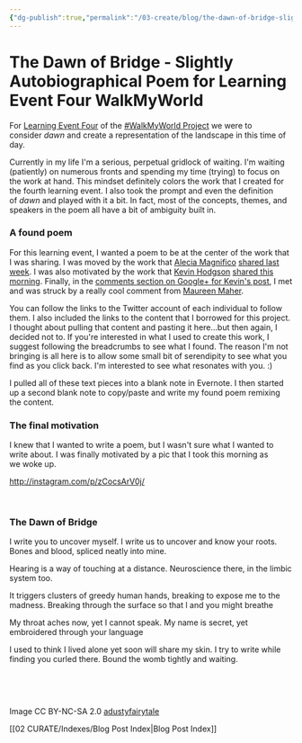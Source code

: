 ```yaml
---
{"dg-publish":true,"permalink":"/03-create/blog/the-dawn-of-bridge-slightly-autobiographical-poem-for-learning-event-four-walk-my-world/","title":"The Dawn of Bridge - Slightly Autobiographical Poem for Learning Event Four #WalkMyWorld","tags":["walkmyworld"]}
---
```


# The Dawn of Bridge - Slightly Autobiographical Poem for Learning Event Four WalkMyWorld

For [Learning Event Four](https://sites.google.com/site/walkmyworldproject/2015-learning-events/dawn) of the [#WalkMyWorld Project](https://sites.google.com/site/walkmyworldproject/) we were to consider _dawn_ and create a representation of the landscape in this time of day.

Currently in my life I'm a serious, perpetual gridlock of waiting. I'm waiting (patiently) on numerous fronts and spending my time (trying) to focus on the work at hand. This mindset definitely colors the work that I created for the fourth learning event. I also took the prompt and even the definition of _dawn_ and played with it a bit. In fact, most of the concepts, themes, and speakers in the poem all have a bit of ambiguity built in.

### A found poem

For this learning event, I wanted a poem to be at the center of the work that I was sharing. I was moved by the work that [Alecia Magnifico](https://twitter.com/aleciamarie) [shared last week](https://plus.google.com/+AleciaMagnifico/posts/KCrXwVrRQ3C). I was also motivated by the work that [Kevin Hodgson](https://twitter.com/dogtrax) [shared this morning](http://dogtrax.edublogs.org/2015-02-13/a-poetic-remix-breaking-through-the-surface-of-stone/#.VN3cTej_C1w.google_plusone_share). Finally, in the [comments section on Google+ for Kevin's post](https://plus.google.com/u/0/+KevinHodgson/posts/aq3n9CYchQa), I met and was struck by a really cool comment from [Maureen Maher](https://twitter.com/maureen_maher).

You can follow the links to the Twitter account of each individual to follow them. I also included the links to the content that I borrowed for this project. I thought about pulling that content and pasting it here...but then again, I decided not to. If you're interested in what I used to create this work, I suggest following the breadcrumbs to see what I found. The reason I'm not bringing is all here is to allow some small bit of serendipity to see what you find as you click back. I'm interested to see what resonates with you. :)

I pulled all of these text pieces into a blank note in Evernote. I then started up a second blank note to copy/paste and write my found poem remixing the content.

### The final motivation

I knew that I wanted to write a poem, but I wasn't sure what I wanted to write about. I was finally motivated by a pic that I took this morning as we woke up.

http://instagram.com/p/zCocsArV0j/

 

### The Dawn of Bridge

I write you to uncover myself. I write us to uncover and know your roots. Bones and blood, spliced neatly into mine.

Hearing is a way of touching at a distance. Neuroscience there, in the limbic system too.

It triggers clusters of greedy human hands, breaking to expose me to the madness. Breaking through the surface so that l and you might breathe

My throat aches now, yet I cannot speak. My name is secret, yet embroidered through your language

I used to think I lived alone yet soon will share my skin. I try to write while finding you curled there. Bound the womb tightly and waiting.

 

 

Image CC BY-NC-SA 2.0 [adustyfairytale](https://www.flickr.com/photos/adustyfairytale/900190916/in/photolist-2nxHp3-66MpAR-9o9tu1-dhVMp1-kMxt1-7Jxfvm-DWqcM-4n6SZf-7dAsss-8w5ywj-8fBGtx-4aDLo-cEy2U9-DWqbo-8edKrc-atMLeP-nQaZRv-2jaK5-DWqgN-9t7Fe-8TGQiU-4YvHgy-psoFfY-6RXYp9-coFpEj-8365AT-cuCnNo-KtB8F-4tGFfz-nr2LKb-dkTye6-uyJJ5-dxUuJ-5G4Prw-pGi2uG-8okijG-DWqfX-dVVWV9-akk7sP-71SSnR-6mo8TP-81Tm56-oUuqhX-5B6LHY-qfMdoB-frjce-4ftGtL-7mtivN-fcjVB2-4zMrq)

[[02 CURATE/Indexes/Blog Post Index\|Blog Post Index]]